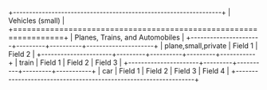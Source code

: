 +-----------------------------------------------------------------+
| Vehicles (small)                                                |
+=================================================================+
| Planes, Trains, and Automobiles                                 |
+----------------------+---------+----------+---------------------+
| plane,small,private  | Field 1 | Field 2                        |
+----------------------+---------+----------+---------+-----------+
| train                | Field 1 | Field 2  | Field 3             |
+----------------------+---------+----------+---------+-----------+
| car                  | Field 1 | Field 2  | Field 3 | Field 4   |
+-----------------------------------------------------------------+

